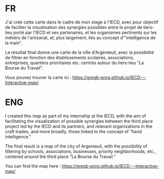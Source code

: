 # FR

J'ai créé cette carte dans le cadre de mon stage à l'IECD, avec pour objectif de faciliter la visualisation des synergies possibles entre le projet de tiers-lieu porté par l'IECD et ses partenaires, et les organismes pertinents sur les métiers de l'artisanat, et, plus largement, liés au concept d'"intelligence de la main". 

Le résultat final donne une carte de la ville d'Argenteuil, avec la possibilité de filtrer en fonction des établissements scolaires, associations, entreprises, quartiers prioritaires etc. centrés autour du tiers-lieu "La Bourse du Travail".

Vous pouvez trouver la carte ici : https://gregb-prog.github.io/IECD---Interactive-map/

# ENG

I created this map as part of my internship at the IECD, with the aim of facilitating the visualization of possible synergies between the third place project led by the IECD and its partners, and relevant organizations in the craft trades, and more broadly, those linked to the concept of “hand intelligence.” 

The final result is a map of the city of Argenteuil, with the possibility of filtering by schools, associations, businesses, priority neighborhoods, etc., centered around the third place “La Bourse du Travail.”

You can find the map here : https://gregb-prog.github.io/IECD---Interactive-map/
